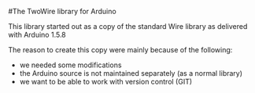 #The TwoWire library for Arduino

This library started out as a copy of the standard Wire library as
delivered with Arduino 1.5.8

The reason to create this copy were mainly because of the following:
* we needed some modifications
* the Arduino source is not maintained separately (as a normal library)
* we want to be able to work with version control (GIT)
